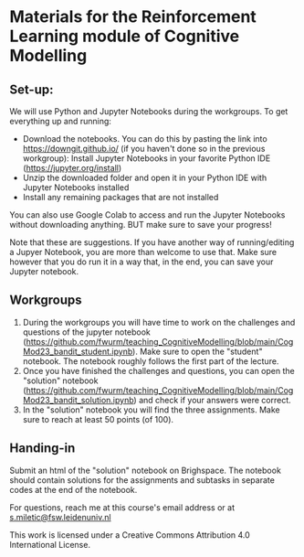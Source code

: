 # Materials for the Reinforcement Learning module of Cognitive Modelling


## Set-up:

We will use Python and Jupyter Notebooks during the workgroups. To get everything up and running:
- Download the notebooks. You can do this by pasting the link into https://downgit.github.io/ (if you haven't done so in the previous workgroup): Install Jupyter Notebooks in your favorite Python IDE (https://jupyter.org/install)
- Unzip the downloaded folder and open it in your Python IDE with Jupyter Notebooks installed
- Install any remaining packages that are not installed

You can also use Google Colab to access and run the Jupyter Notebooks without downloading anything. BUT make sure to save your progress!

Note that these are suggestions. If you have another way of running/editing a Jupyer Notebook, you are more than welcome to use that. Make sure however that you do run it in a way that, in the end, you can save your Jupyter notebook.

## Workgroups
1. During the workgroups you will have time to work on the challenges and questions of the jupyter notebook (https://github.com/fwurm/teaching_CognitiveModelling/blob/main/CogMod23_bandit_student.ipynb). Make sure to open the "student" notebook. The notebook roughly follows the first part of the lecture.
2. Once you have finished the challenges and questions, you can open the "solution" notebook (https://github.com/fwurm/teaching_CognitiveModelling/blob/main/CogMod23_bandit_solution.ipynb) and check if your answers were correct.
3. In the "solution" notebook you will find the three assignments. Make sure to reach at least 50 points (of 100).

## Handing-in

Submit an html of the "solution" notebook on Brighspace. The notebook should contain solutions for the assignments and subtasks in separate codes at the end of the notebook.

For questions, reach me at this course's email address or at s.miletic@fsw.leidenuniv.nl

This work is licensed under a Creative Commons Attribution 4.0 International License.
